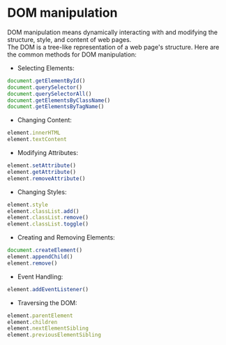 # DOM manipulation

DOM manipulation means dynamically interacting with and modifying the structure, style, and content of web pages.  
The DOM is a tree-like representation of a web page's structure.
Here are the common methods for DOM manipulation:

- Selecting Elements:

```js
document.getElementById()
document.querySelector()
document.querySelectorAll()
document.getElementsByClassName()
document.getElementsByTagName()
```

- Changing Content:

```js
element.innerHTML
element.textContent
```

- Modifying Attributes:

```js
element.setAttribute()
element.getAttribute()
element.removeAttribute()
```

- Changing Styles:
```js
element.style
element.classList.add()
element.classList.remove()
element.classList.toggle()
```

- Creating and Removing Elements:
```js
document.createElement()
element.appendChild()
element.remove()
```

- Event Handling:
```js
element.addEventListener()
```

- Traversing the DOM:
```js
element.parentElement
element.children
element.nextElementSibling
element.previousElementSibling
```
